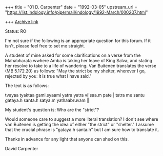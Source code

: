 +++
title = "01 D. Carpenter"
date = "1992-03-05"
upstream_url = "https://list.indology.info/pipermail/indology/1992-March/000207.html"

+++
[Archive link](https://list.indology.info/pipermail/indology/1992-March/000207.html)


Status: RO

I'm not sure if the following is an appropriate question for
this forum. If it isn't, please feel free to set me straight.

A student of mine asked for some clarifications on a verse
from the Mahabharata wwhere Amba is taking her leave of King
Salva, and stating her resolve to take to a life of wandering.
Van Buitenen translates the verse (MB 5.172.20) as follows:
"May the strict be my shelter, wherever I go, rejected by you:
it is true what I have said."

The text is as follows:

tvayaa tyaktaa gami.syaami yatra yatra vi'saa.m pate |
tatra me santu gataya.h santa.h satya.m yathaabruvam ||

My student's question is:  Who are the "strict"?

Would someone care to suggest a more literal translation?
I don't see where van Buitenen is getting the idea of either
"the strict" or "shelter."  I assume that the crucial
phrase is "gataya.h santa.h" but I am sure how to translate
it.

Thanks in advance for any light that anyone can shed on this.

David Carpenter





